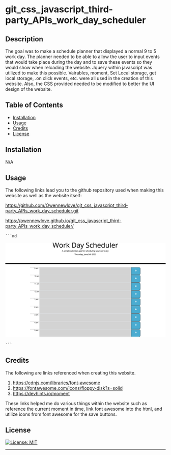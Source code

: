 # git_css_javascript_third-party_APIs_work_day_scheduler


## Description

The goal was to make a schedule planner that displayed a normal 9 to 5 work day. The planner needed to be able to allow the user to input events that would take place during the day and to save these events so they would show when reloading the website. Jquery within javascript was utilized to make this possible. Vairables, moment, Set Local storage, get local storage, .on click events, etc. were all used in the creation of this website. Also, the CSS provided needed to be modified to better the UI design of the website. 






## Table of Contents


- [Installation](#installation)
- [Usage](#usage)
- [Credits](#credits)
- [License](#license)

## Installation

N/A

## Usage

The following links lead you to the github repository used when making this website as well as the website itself:

https://github.com/Owennewlove/git_css_javascript_third-party_APIs_work_day_scheduler.git

 https://owennewlove.github.io/git_css_javascript_third-party_APIs_work_day_scheduler/

    ```md
![alt text](./assets/images/Screen%20Shot%202022-06-09%20at%206.50.04%20PM.png)

    ```


## Credits

The following are links referenced when creating this website. 

1. https://cdnjs.com/libraries/font-awesome
2. https://fontawesome.com/icons/floppy-disk?s=solid
3. https://devhints.io/moment

These links helped me do various things within the website such as reference the current moment in time, link font awesome into the html, and utilize icons from font awesome for the save buttons.



## License

[![License: MIT](https://img.shields.io/badge/License-MIT-yellow.svg)](https://opensource.org/licenses/MIT)

---
